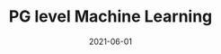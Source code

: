 ---
layout: post
date: 2021-06-01
layout: post
type: teaching
slug: PG level Machine Learning
description: at IIITD
title: PG level Machine Learning
# wordpress_id: 188
tags:
- ML
---